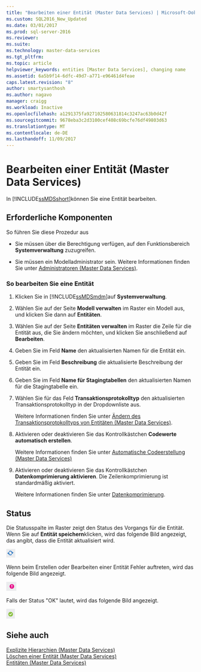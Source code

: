 ```yaml
---
title: "Bearbeiten einer Entität (Master Data Services) | Microsoft-Dokumentation"
ms.custom: SQL2016_New_Updated
ms.date: 03/01/2017
ms.prod: sql-server-2016
ms.reviewer: 
ms.suite: 
ms.technology: master-data-services
ms.tgt_pltfrm: 
ms.topic: article
helpviewer_keywords: entities [Master Data Services], changing name
ms.assetid: 6a5b9f14-6dfc-49d7-a771-e96461d4feae
caps.latest.revision: "8"
author: smartysanthosh
ms.author: nagavo
manager: craigg
ms.workload: Inactive
ms.openlocfilehash: a1291375fa927102580631814c3247ac63b0d42f
ms.sourcegitcommit: 9678eba3c2d3100cef408c69bcfe76df49803d63
ms.translationtype: MT
ms.contentlocale: de-DE
ms.lasthandoff: 11/09/2017
---
```

# <a name="edit-an-entity-master-data-services"></a>Bearbeiten einer Entität (Master Data Services)
  In [!INCLUDE[ssMDSshort](../includes/ssmdsshort-md.md)]können Sie eine Entität bearbeiten.  
  
## <a name="prerequisites"></a>Erforderliche Komponenten  
 So führen Sie diese Prozedur aus  
  
-   Sie müssen über die Berechtigung verfügen, auf den Funktionsbereich **Systemverwaltung** zuzugreifen.  
  
-   Sie müssen ein Modelladministrator sein. Weitere Informationen finden Sie unter [Administratoren &#40;Master Data Services&#41;](../master-data-services/administrators-master-data-services.md).  
  
### <a name="to-edit-an-entity"></a>So bearbeiten Sie eine Entität  
  
1.  Klicken Sie in [!INCLUDE[ssMDSmdm](../includes/ssmdsmdm-md.md)]auf **Systemverwaltung**.  
  
2.  Wählen Sie auf der Seite **Modell verwalten** im Raster ein Modell aus, und klicken Sie dann auf **Entitäten**.  
  
3.  Wählen Sie auf der Seite **Entitäten verwalten** im Raster die Zeile für die Entität aus, die Sie ändern möchten, und klicken Sie anschließend auf **Bearbeiten**.  
  
4.  Geben Sie im Feld **Name** den aktualisierten Namen für die Entität ein.  
  
5.  Geben Sie im Feld **Beschreibung** die aktualisierte Beschreibung der Entität ein.  
  
6.  Geben Sie im Feld **Name für Stagingtabellen** den aktualisierten Namen für die Stagingtabelle ein.  
  
7.  Wählen Sie für das Feld **Transaktionsprotokolltyp** den aktualisierten Transaktionsprotokolltyp in der Dropdownliste aus.  
  
     Weitere Informationen finden Sie unter [Ändern des Transaktionsprotokolltyps von Entitäten &#40;Master Data Services&#41;](../master-data-services/change-the-entity-transaction-log-type-master-data-services.md).  
  
8.  Aktivieren oder deaktivieren Sie das Kontrollkästchen **Codewerte automatisch erstellen**.  
  
     Weitere Informationen finden Sie unter [Automatische Codeerstellung &#40;Master Data Services&#41;](../master-data-services/automatic-code-creation-master-data-services.md)  
  
9. Aktivieren oder deaktivieren Sie das Kontrollkästchen **Datenkomprimierung aktivieren**. Die Zeilenkomprimierung ist standardmäßig aktiviert.  
  
     Weitere Informationen finden Sie unter [Datenkomprimierung](../relational-databases/data-compression/data-compression.md).  
  
## <a name="status"></a>Status  
 Die Statusspalte im Raster zeigt den Status des Vorgangs für die Entität. Wenn Sie auf **Entität speichern**klicken, wird das folgende Bild angezeigt, das angibt, dass die Entität aktualisiert wird.  
  
 ![Symbol für Statusaktualisierung](../master-data-services/media/mds-statusicon-updating.png "Icon for updating status")  
  
 Wenn beim Erstellen oder Bearbeiten einer Entität Fehler auftreten, wird das folgende Bild angezeigt.  
  
 ![Symbol für Fehlerstatus](../master-data-services/media/mds-statusicon-error.png "Icon for error status")  
  
 Falls der Status "OK" lautet, wird das folgende Bild angezeigt.  
  
 ![Symbol für den Status OK](../master-data-services/media/mds-statusicon-ok.png "Icon for OK status")  
  
## <a name="see-also"></a>Siehe auch  
 [Explizite Hierarchien &#40;Master Data Services&#41;](../master-data-services/explicit-hierarchies-master-data-services.md)   
 [Löschen einer Entität &#40;Master Data Services&#41;](../master-data-services/delete-an-entity-master-data-services.md)   
 [Entitäten &#40;Master Data Services&#41;](../master-data-services/entities-master-data-services.md)  
  
  
